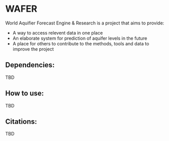 # WAFER
World Aquifier Forecast Engine & Research is a project that aims to provide:
- A way to access relevent data in one place
- An elaborate system for prediction of aquifer levels in the future
- A place for others to contribute to the methods, tools and data to improve the project

## Dependencies:
TBD

## How to use:
TBD

## Citations:
TBD
